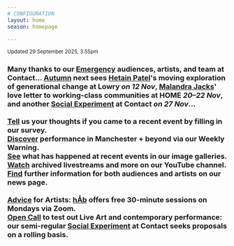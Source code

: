 ```yaml
---
# CONFIGURATION
layout: home
season: homepage

---
```

<small>Updated 29 September 2025, 3.55pm</small>        
### Many thanks to our [Emergency](/current/2025-emergency) audiences, artists, and team at Contact… [Autumn](/current/2025) next sees [Hetain Patel](/current/2025/patel)'s moving exploration of generational change at Lowry *on 12 Nov*, [Malandra Jacks](/current/2025/malandrajacks)' love letter to working-class communities at HOME *20–22 Nov*, and another [Social Experiment](/socialexperiment) at Contact *on 27 Nov*…<br><br><a href="https://www.illuminate-data.org.uk/survey/gnwmcx" target="_blank">Tell</a> us your thoughts if you came to a recent event by filling in our survey.<br><a href="https://wordofwarning.posthaven.com" target="_blank">Discover</a> performance in Manchester + beyond via our Weekly Warning.<br>[See](/galleries) what has happened at recent events in our image galleries.<br><a href="https://youtube.com/@warnmcr" target="_blank">Watch</a> archived livestreams and more on our YouTube channel.<br>[Find](/news) further information for both audiences and artists on our news page.<br><br>[Advice](/hab/advice) for Artists: [hÅb](/hab) offers free 30-minute sessions on Mondays via Zoom.<br><a href="https://socialexperiment.posthaven.com" target="_blank">Open Call</a> to test out Live Art and contemporary performance: our semi-regular [Social Experiment](/socialexperiment) at Contact seeks proposals on a rolling basis.
